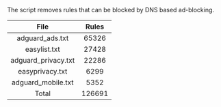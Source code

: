 The script removes rules that can be blocked by DNS based ad-blocking.


| File | Rules |
|:----:|:-----:|
| adguard_ads.txt | 65326 |
| easylist.txt | 27428 |
| adguard_privacy.txt | 22286 |
| easyprivacy.txt | 6299 |
| adguard_mobile.txt | 5352 |
| Total | 126691 |
